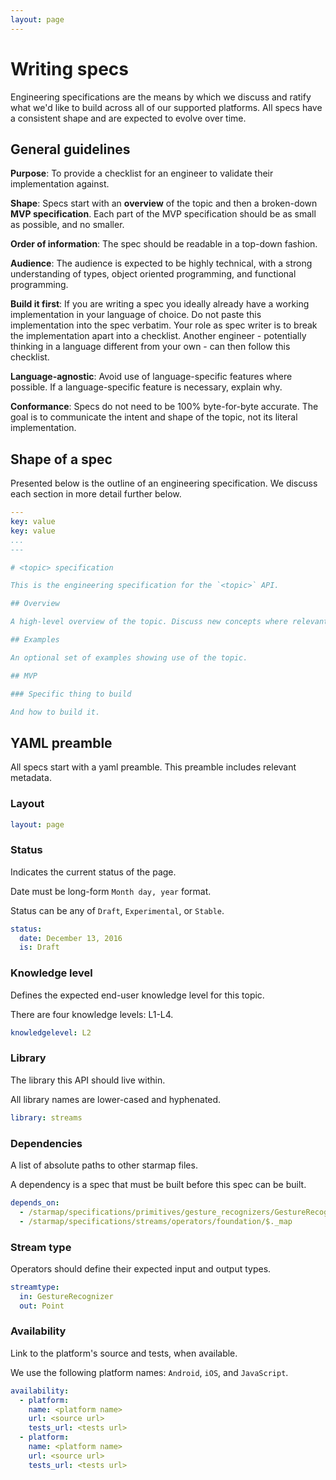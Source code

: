 ```yaml
---
layout: page
---
```


# Writing specs

Engineering specifications are the means by which we discuss and ratify what we'd like to build
across all of our supported platforms. All specs have a consistent shape and are expected to evolve
over time.

## General guidelines

**Purpose**: To provide a checklist for an engineer to validate their implementation against.

**Shape**: Specs start with an **overview** of the topic and then a broken-down
**MVP specification**. Each part of the MVP specification should be as small as possible, and no smaller.

**Order of information**: The spec should be readable in a top-down fashion.

**Audience**: The audience is expected to be highly technical, with a strong understanding of types,
object oriented programming, and functional programming.

**Build it first**: If you are writing a spec you ideally already have a working implementation in
your language of choice. Do not paste this implementation into the spec verbatim. Your role as spec
writer is to break the implementation apart into a checklist. Another engineer - potentially
thinking in a language different from your own - can then follow this checklist.

**Language-agnostic**: Avoid use of language-specific features where possible. If a
language-specific feature is necessary, explain why.

**Conformance**: Specs do not need to be 100% byte-for-byte accurate. The goal is to communicate the
intent and shape of the topic, not its literal implementation.

## Shape of a spec

Presented below is the outline of an engineering specification. We discuss each section in more
detail further below.

```yaml
---
key: value
key: value
...
---

# <topic> specification

This is the engineering specification for the `<topic>` API.

## Overview

A high-level overview of the topic. Discuss new concepts where relevant.

## Examples

An optional set of examples showing use of the topic.

## MVP

### Specific thing to build

And how to build it.
```

## YAML preamble

All specs start with a yaml preamble. This preamble includes relevant metadata.

### Layout

```yaml
layout: page
```

### Status

Indicates the current status of the page.

Date must be long-form `Month day, year` format.

Status can be any of `Draft`, `Experimental`, or `Stable`.

```yaml
status:
  date: December 13, 2016
  is: Draft
```

### Knowledge level

Defines the expected end-user knowledge level for this topic.

There are four knowledge levels: L1-L4.

```yaml
knowledgelevel: L2
```

### Library

The library this API should live within.

All library names are lower-cased and hyphenated.

```yaml
library: streams
```
### Dependencies

A list of absolute paths to other starmap files.

A dependency is a spec that must be built before this spec can be built.

```yaml
depends_on:
  - /starmap/specifications/primitives/gesture_recognizers/GestureRecognizer
  - /starmap/specifications/streams/operators/foundation/$._map
```

### Stream type

Operators should define their expected input and output types.

```yaml
streamtype:
  in: GestureRecognizer
  out: Point
```

### Availability

Link to the platform's source and tests, when available.

We use the following platform names: `Android`, `iOS`, and `JavaScript`.

```yaml
availability:
  - platform:
    name: <platform name>
    url: <source url>
    tests_url: <tests url>
  - platform:
    name: <platform name>
    url: <source url>
    tests_url: <tests url>
```
